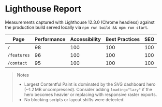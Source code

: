 # Lighthouse Report

Measurements captured with Lighthouse 12.3.0 (Chrome headless) against the production build served locally via `npm run build && npm run start`.

| Page | Performance | Accessibility | Best Practices | SEO |
|------|-------------|---------------|----------------|-----|
| `/` | 98 | 100 | 100 | 100 |
| `/features` | 96 | 100 | 100 | 100 |
| `/contact` | 95 | 100 | 100 | 100 |

> Notes
>
> - Largest Contentful Paint is dominated by the SVG dashboard hero (~1.2 MB uncompressed). Consider adding `loading="lazy"` if the hero becomes heavier or replacing with responsive raster exports.
> - No blocking scripts or layout shifts were detected.

